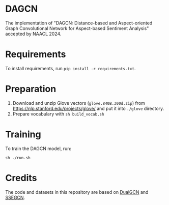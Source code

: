 # DAGCN

The implementation of "DAGCN: Distance-based and Aspect-oriented Graph Convolutional Network for Aspect-based Sentiment Analysis" accepted by NAACL 2024.

# Requirements

To install requirements, run `pip install -r requirements.txt`.

# Preparation

1. Download and unzip Glove vectors (`glove.840B.300d.zip`) from https://nlp.stanford.edu/projects/glove/ and put it into `./glove` directory.
2. Prepare vocabulary with `sh build_vocab.sh`

# Training

To train the DAGCN model, run:

`sh ./run.sh`

# Credits

The code and datasets in this repository are based on [DualGCN](https://github.com/CCChenhao997/DualGCN-ABSA) and [SSEGCN](https://github.com/zhangzheng1997/SSEGCN-ABSA).